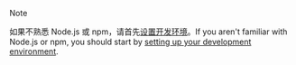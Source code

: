 >[!NOTE]
> <span data-ttu-id="3431d-101">如果不熟悉 Node.js 或 npm，请首先[设置开发环境](../overview/set-up-your-dev-environment.md)。</span><span class="sxs-lookup"><span data-stu-id="3431d-101">If you aren't familiar with Node.js or npm, you should start by [setting up your development environment](../overview/set-up-your-dev-environment.md).</span></span>